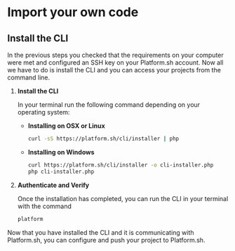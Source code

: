 # Import your own code

## Install the CLI

In the previous steps you checked that the requirements on your computer were met and configured an SSH key on your Platform.sh account. Now all we have to do is install the CLI and you can access your projects from the command line.

1. **Install the CLI**

    In your terminal run the following command depending on your operating system:

    * **Installing on OSX or Linux**
    
       ```bash
       curl -sS https://platform.sh/cli/installer | php
       ```
       
    * **Installing on Windows**
    
       ```bash
       curl https://platform.sh/cli/installer -o cli-installer.php
       php cli-installer.php
       ```
   
2. **Authenticate and Verify**

   Once the installation has completed, you can run the CLI in your terminal with the command
   
   ```bash
   platform
   ```
   
   <html>
    <head>
      <link rel="stylesheet" type="text/css" href="/asciinema/asciinema-player.css" />
    </head>
    <body>
      <asciinema-player src="/asciinema/recordings/verify-cli-extended.cast" preload=1 autoplay=1 loop=1></asciinema-player>
      <script src="/asciinema/asciinema-player.js"></script>
    </body>
   </html> 
       
Now that you have installed the CLI and it is communicating with Platform.sh, you can configure and push your project to Platform.sh.

<html>
   <head>
      <link rel="stylesheet" href="/styles/styles.css">
      <script type = "text/javascript" src = "/scripts/buttons/buttons.js" ></script>
   </head>
   <body>
   <div id = "buttons"></div>
   <script>
   var buttonTextNext = "I have installed the Platform.sh CLI";
   makeButtons("full", buttonTextNext);
   </script>
   </body>
</html>
